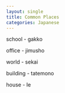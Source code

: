 ```yaml
---
layout: single
title: Common Places
categories: Japanese
---
```


school - gakko

office - jimusho

world - sekai

building - tatemono

house - Ie